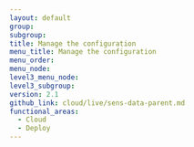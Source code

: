 ```yaml
---
layout: default
group:
subgroup:
title: Manage the configuration
menu_title: Manage the configuration
menu_order:
menu_node:
level3_menu_node:
level3_subgroup:
version: 2.1
github_link: cloud/live/sens-data-parent.md
functional_areas:
  - Cloud
  - Deploy
---
```

